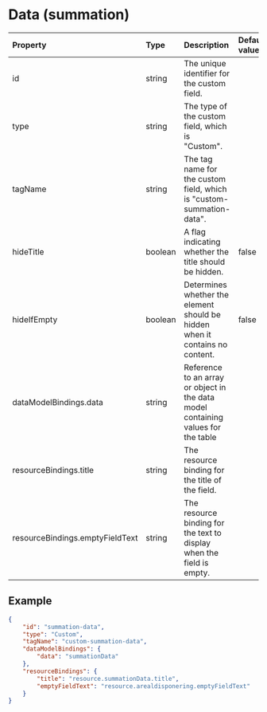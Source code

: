 # Data (summation)

| Property                        | Type    | Description                                                                       | Default value |
| :------------------------------ | :------ | :-------------------------------------------------------------------------------- | :------------ |
| id                              | string  | The unique identifier for the custom field.                                       |               |
| type                            | string  | The type of the custom field, which is "Custom".                                  |               |
| tagName                         | string  | The tag name for the custom field, which is "custom-summation-data".              |               |
| hideTitle                       | boolean | A flag indicating whether the title should be hidden.                             | false         |
| hideIfEmpty                     | boolean | Determines whether the element should be hidden when it contains no content.      | false         |
| dataModelBindings.data          | string  | Reference to an array or object in the data model containing values for the table |               |
| resourceBindings.title          | string  | The resource binding for the title of the field.                                  |               |
| resourceBindings.emptyFieldText | string  | The resource binding for the text to display when the field is empty.             |               |

## Example

```json
{
    "id": "summation-data",
    "type": "Custom",
    "tagName": "custom-summation-data",
    "dataModelBindings": {
        "data": "summationData"
    },
    "resourceBindings": {
        "title": "resource.summationData.title",
        "emptyFieldText": "resource.arealdisponering.emptyFieldText"
    }
}
```
